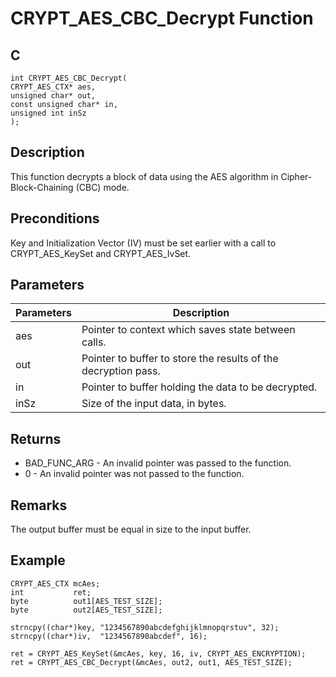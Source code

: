 # CRYPT_AES_CBC_Decrypt Function

## C
    int CRYPT_AES_CBC_Decrypt(
    CRYPT_AES_CTX* aes, 
    unsigned char* out, 
    const unsigned char* in, 
    unsigned int inSz
    );

## Description

This function decrypts a block of data using the AES algorithm in Cipher-Block-Chaining (CBC) mode.

## Preconditions

Key and Initialization Vector (IV) must be set earlier with a call to CRYPT_AES_KeySet and CRYPT_AES_IvSet.

## Parameters

|Parameters  |Description  |
|----|----|
|aes  |Pointer to context which saves state between calls.  |
|out |Pointer to buffer to store the results of the decryption pass. |
|in |Pointer to buffer holding the data to be decrypted. |
|inSz |Size of the input data, in bytes. |


## Returns

- BAD_FUNC_ARG - An invalid pointer was passed to the function.
- 0 - An invalid pointer was not passed to the function.

## Remarks

The output buffer must be equal in size to the input buffer.


## Example

    CRYPT_AES_CTX mcAes;
    int           ret;
    byte          out1[AES_TEST_SIZE];
    byte          out2[AES_TEST_SIZE];

    strncpy((char*)key, "1234567890abcdefghijklmnopqrstuv", 32);
    strncpy((char*)iv,  "1234567890abcdef", 16);

    ret = CRYPT_AES_KeySet(&mcAes, key, 16, iv, CRYPT_AES_ENCRYPTION);
    ret = CRYPT_AES_CBC_Decrypt(&mcAes, out2, out1, AES_TEST_SIZE);